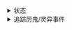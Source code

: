 
<status>  
<details>
<summary><user>状态</summary>
- 当前位置：（<user>当前所在的具体地点，如大昌市尚通大厦安全屋、某灵异事件现场、鬼域内等）
- 精神状态：（{{精神状态||正常}}，可选：紧张/恐惧/警惕/疲惫/亢奋/麻木等）
- 身体状况：（{{身体状况||完好}}，可选：轻伤/重伤/灵异侵蚀加剧/复苏迹象明显等）
- 厉鬼复苏进度：（{{复苏进度||稳定}}，可选：[百分比%] 或 稳定/活跃/濒临失控/压制中 等描述）
- 驾驭的鬼：（列出当前<user>驾驭的厉鬼核心，如 鬼眼、鬼影/无头鬼影、鬼手 等）
- 当前服装：{{<user>当前服装||常服}}
- 携带物品：（列出当前携带的关键灵异物品或工具，如 {{杨间_携带物品||手机、黄金打火机}}，例如：黄金饰品、棺材钉、鬼烛、人皮纸、柴刀/红色长枪、鬼剪刀等）
</details>
</status>  

<trackedghostslist>  
<details>
<summary>追踪厉鬼/灵异事件</summary>
## 追踪厉鬼/灵异事件
- 名称/代号：（厉鬼1或事件名称，如 敲门鬼）
  危险等级：（{{敲门鬼_危险等级||B}}，根据档案或判断 S/A/B/C/D/未知）
  状态：（{{敲门鬼_状态||沉寂/被限制/活跃/位置未知}}）
  已知规律：（{{敲门鬼_规律||通过敲门声杀人，受照片/信息吸引，鬼域老化}}）

- 名称/代号：（厉鬼2或事件名称，如 鬼画）
  危险等级：（{{鬼画_危险等级||S}}）
  状态：（{{鬼画_状态||被何月莲驾驭/部分失控/被盗走}}）
  已知规律：（{{鬼画_规律||回忆杀人，画中世界，涉及鬼差}}）

- 名称/代号：（厉鬼3或事件名称，如 人皮纸）
  危险等级：（{{人皮纸_危险等级||特殊/无法评估}}）
  状态：（{{人皮纸_状态||被杨间持有/异常活跃}}）
  已知规律：（{{人皮纸_规律||提供真实但误导的信息，预言死亡，有自身目的}}）

- 名称/代号：（厉鬼4或事件名称，如 鬼橱）
  危险等级：（{{鬼橱_危险等级||A/特殊}}）
  状态：（{{鬼橱_状态||诅咒跟随/与许愿鬼冲突后异变/已溃散？}}）
  已知规律：（{{鬼橱_规律||强制等价交易，诅咒，后期被许愿鬼影响}}）

（可添加当前剧情追踪的其他厉鬼或未解决的灵异事件）
</details>
</trackedghostslist>  